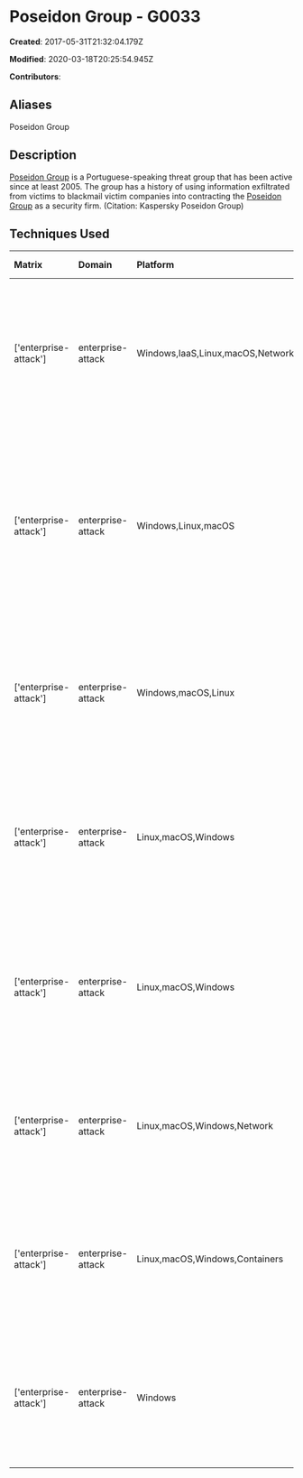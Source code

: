 # Poseidon Group - G0033

**Created**: 2017-05-31T21:32:04.179Z

**Modified**: 2020-03-18T20:25:54.945Z

**Contributors**: 

## Aliases

Poseidon Group

## Description

[Poseidon Group](https://attack.mitre.org/groups/G0033) is a Portuguese-speaking threat group that has been active since at least 2005. The group has a history of using information exfiltrated from victims to blackmail victim companies into contracting the [Poseidon Group](https://attack.mitre.org/groups/G0033) as a security firm. (Citation: Kaspersky Poseidon Group)

## Techniques Used

|Matrix|Domain|Platform|Technique ID|Technique Name|Use|
| :---| :---| :---| :---| :---| :---|
|['enterprise-attack']|enterprise-attack|Windows,IaaS,Linux,macOS,Network|T1049|System Network Connections Discovery|[Poseidon Group](https://attack.mitre.org/groups/G0033) obtains and saves information about victim network interfaces and addresses.(Citation: Kaspersky Poseidon Group)|
|['enterprise-attack']|enterprise-attack|Windows,Linux,macOS|T1003|OS Credential Dumping|[Poseidon Group](https://attack.mitre.org/groups/G0033) conducts credential dumping on victims, with a focus on obtaining credentials belonging to domain and database servers.(Citation: Kaspersky Poseidon Group)|
|['enterprise-attack']|enterprise-attack|Windows,macOS,Linux|T1007|System Service Discovery|After compromising a victim, [Poseidon Group](https://attack.mitre.org/groups/G0033) discovers all running services.(Citation: Kaspersky Poseidon Group)|
|['enterprise-attack']|enterprise-attack|Linux,macOS,Windows|T1087.002|Domain Account|[Poseidon Group](https://attack.mitre.org/groups/G0033) searches for administrator accounts on both the local victim machine and the network.(Citation: Kaspersky Poseidon Group)|
|['enterprise-attack']|enterprise-attack|Linux,macOS,Windows|T1087.001|Local Account|[Poseidon Group](https://attack.mitre.org/groups/G0033) searches for administrator accounts on both the local victim machine and the network.(Citation: Kaspersky Poseidon Group)|
|['enterprise-attack']|enterprise-attack|Linux,macOS,Windows,Network|T1057|Process Discovery|After compromising a victim, [Poseidon Group](https://attack.mitre.org/groups/G0033) lists all running processes.(Citation: Kaspersky Poseidon Group)|
|['enterprise-attack']|enterprise-attack|Linux,macOS,Windows,Containers|T1036.005|Match Legitimate Name or Location|[Poseidon Group](https://attack.mitre.org/groups/G0033) tools attempt to spoof anti-virus processes as a means of self-defense.(Citation: Kaspersky Poseidon Group)|
|['enterprise-attack']|enterprise-attack|Windows|T1059.001|PowerShell|The [Poseidon Group](https://attack.mitre.org/groups/G0033)'s Information Gathering Tool (IGT) includes PowerShell components.(Citation: Kaspersky Poseidon Group)|
